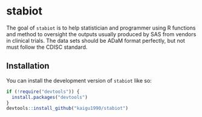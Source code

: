 
<!-- README.md is generated from README.Rmd. Please edit that file -->

# stabiot

<!-- badges: start -->
<!-- badges: end -->

The goal of `stabiot` is to help statistician and programmer using R
functions and method to oversight the outputs usually produced by SAS
from vendors in clinical trials. The data sets should be ADaM format
perfectly, but not must follow the CDISC standard.

## Installation

You can install the development version of `stabiot` like so:

``` r
if (!require("devtools")) {
  install.packages("devtools")
}
devtools::install_github("kaigu1990/stabiot")
```
